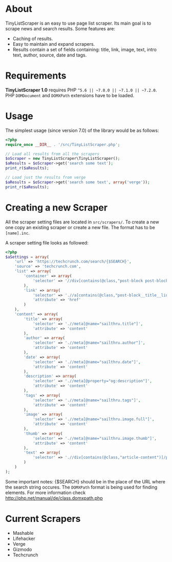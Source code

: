 About
============

TinyListScraper is an easy to use page list scraper. Its main goal is to scrape news and search results. Some features are:

- Caching of results.
- Easy to maintain and expand scrapers.
- Results contain a set of fields containing: title, link, image, text, intro text, author, source, date and tags.


Requirements
============

**TinyListScraper 1.0** requires PHP `^5.6 || ~7.0.0 || ~7.1.0 || ~7.2.0`. PHP `DOMDocument` and `DOMXPath` extensions have to be loaded.


Usage
=====

The simplest usage (since version 7.0) of the library would be as follows:

```php
<?php
require_once __DIR__ . '/src/TinyListScraper.php';

// Load all results from all the scrapers
$oScraper = new TinyListScraper\TinyListScraper();
$aResults = $oScraper->get('search some text');
print_r($aResults);

// Load just the results from verge
$aResults = $oScraper->get('search some text', array('verge'));
print_r($aResults);
```

Creating a new Scraper
=====

All the scraper setting files are located in `src/scrapers/`. To create a new one copy an existing scraper or create a new file. The format has to be `[name].inc`.

A scraper setting file looks as followed:

```php
<?php
$aSettings = array(
    'url' => 'https://techcrunch.com/search/{$SEARCH}',
    'source' => 'techcrunch.com',
    'list' => array(
        'container' => array(
            'selector' => '//div[contains(@class,"post-block post-block")]'
        ),
        'link' => array(
            'selector' => './/a[contains(@class,"post-block__title__link")]',
            'attribute' => 'href'
        )
    ),
    'content' => array(
        'title' => array(
            'selector' => './/meta[@name="sailthru.title"]',
            'attribute' => 'content'
        ),
        'author' => array(
            'selector' => './/meta[@name="sailthru.author"]',
            'attribute' => 'content'
        ),
        'date' => array(
            'selector' => './/meta[@name="sailthru.date"]',
            'attribute' => 'content'
        ),
        'description' => array(
            'selector' => './/meta[@property="og:description"]',
            'attribute' => 'content'
        ),
        'tags' => array(
            'selector' => './/meta[@name="sailthru.tags"]',
            'attribute' => 'content'
        ),
        'image' => array(
            'selector' => './/meta[@name="sailthru.image.full"]',
            'attribute' => 'content'
        ),
        'thumb' => array(
            'selector' => './/meta[@name="sailthru.image.thumb"]',
            'attribute' => 'content'
        ),
        'text' => array(
            'selector' => './/div[contains(@class,"article-content")]/p'
        )
    )
);
```

Some important notes:
{$SEARCH} should be in the place of the URL where the search string occures.
The `DOMXPath` format is being used for finding elements. For more information check http://php.net/manual/de/class.domxpath.php


Current Scrapers
============

- Mashable
- Lifehacker
- Verge
- Gizmodo
- Techcrunch
